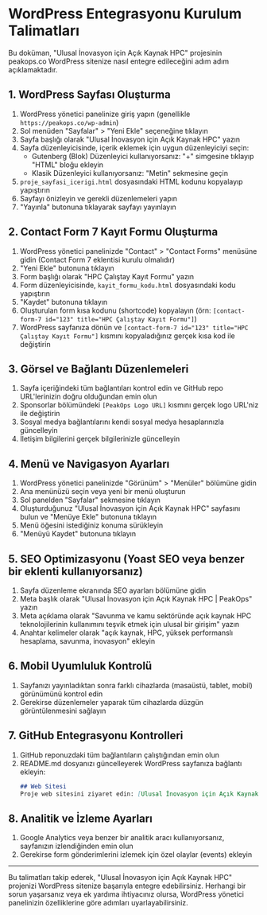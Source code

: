 # WordPress Entegrasyonu Kurulum Talimatları

Bu doküman, "Ulusal İnovasyon için Açık Kaynak HPC" projesinin peakops.co WordPress sitenize nasıl entegre edileceğini adım adım açıklamaktadır.

## 1. WordPress Sayfası Oluşturma

1. WordPress yönetici panelinize giriş yapın (genellikle `https://peakops.co/wp-admin`)
2. Sol menüden "Sayfalar" > "Yeni Ekle" seçeneğine tıklayın
3. Sayfa başlığı olarak "Ulusal İnovasyon için Açık Kaynak HPC" yazın
4. Sayfa düzenleyicisinde, içerik eklemek için uygun düzenleyiciyi seçin:
   - Gutenberg (Blok) Düzenleyici kullanıyorsanız: "+" simgesine tıklayıp "HTML" bloğu ekleyin
   - Klasik Düzenleyici kullanıyorsanız: "Metin" sekmesine geçin
5. `proje_sayfasi_icerigi.html` dosyasındaki HTML kodunu kopyalayıp yapıştırın
6. Sayfayı önizleyin ve gerekli düzenlemeleri yapın
7. "Yayınla" butonuna tıklayarak sayfayı yayınlayın

## 2. Contact Form 7 Kayıt Formu Oluşturma

1. WordPress yönetici panelinizde "Contact" > "Contact Forms" menüsüne gidin (Contact Form 7 eklentisi kurulu olmalıdır)
2. "Yeni Ekle" butonuna tıklayın
3. Form başlığı olarak "HPC Çalıştay Kayıt Formu" yazın
4. Form düzenleyicisinde, `kayit_formu_kodu.html` dosyasındaki kodu yapıştırın
5. "Kaydet" butonuna tıklayın
6. Oluşturulan form kısa kodunu (shortcode) kopyalayın (örn: `[contact-form-7 id="123" title="HPC Çalıştay Kayıt Formu"]`)
7. WordPress sayfanıza dönün ve `[contact-form-7 id="123" title="HPC Çalıştay Kayıt Formu"]` kısmını kopyaladığınız gerçek kısa kod ile değiştirin

## 3. Görsel ve Bağlantı Düzenlemeleri

1. Sayfa içeriğindeki tüm bağlantıları kontrol edin ve GitHub repo URL'lerinizin doğru olduğundan emin olun
2. Sponsorlar bölümündeki `[PeakOps Logo URL]` kısmını gerçek logo URL'niz ile değiştirin
3. Sosyal medya bağlantılarını kendi sosyal medya hesaplarınızla güncelleyin
4. İletişim bilgilerini gerçek bilgilerinizle güncelleyin

## 4. Menü ve Navigasyon Ayarları

1. WordPress yönetici panelinizde "Görünüm" > "Menüler" bölümüne gidin
2. Ana menünüzü seçin veya yeni bir menü oluşturun
3. Sol panelden "Sayfalar" sekmesine tıklayın
4. Oluşturduğunuz "Ulusal İnovasyon için Açık Kaynak HPC" sayfasını bulun ve "Menüye Ekle" butonuna tıklayın
5. Menü öğesini istediğiniz konuma sürükleyin
6. "Menüyü Kaydet" butonuna tıklayın

## 5. SEO Optimizasyonu (Yoast SEO veya benzer bir eklenti kullanıyorsanız)

1. Sayfa düzenleme ekranında SEO ayarları bölümüne gidin
2. Meta başlık olarak "Ulusal İnovasyon için Açık Kaynak HPC | PeakOps" yazın
3. Meta açıklama olarak "Savunma ve kamu sektöründe açık kaynak HPC teknolojilerinin kullanımını teşvik etmek için ulusal bir girişim" yazın
4. Anahtar kelimeler olarak "açık kaynak, HPC, yüksek performanslı hesaplama, savunma, inovasyon" ekleyin

## 6. Mobil Uyumluluk Kontrolü

1. Sayfanızı yayınladıktan sonra farklı cihazlarda (masaüstü, tablet, mobil) görünümünü kontrol edin
2. Gerekirse düzenlemeler yaparak tüm cihazlarda düzgün görüntülenmesini sağlayın

## 7. GitHub Entegrasyonu Kontrolleri

1. GitHub reponuzdaki tüm bağlantıların çalıştığından emin olun
2. README.md dosyanızı güncelleyerek WordPress sayfanıza bağlantı ekleyin:
   ```markdown
   ## Web Sitesi
   Proje web sitesini ziyaret edin: [Ulusal İnovasyon için Açık Kaynak HPC](https://peakops.co/ulusal-inovasyon-icin-acik-kaynak-hpc)
   ```

## 8. Analitik ve İzleme Ayarları

1. Google Analytics veya benzer bir analitik aracı kullanıyorsanız, sayfanızın izlendiğinden emin olun
2. Gerekirse form gönderimlerini izlemek için özel olaylar (events) ekleyin

---

Bu talimatları takip ederek, "Ulusal İnovasyon için Açık Kaynak HPC" projenizi WordPress sitenize başarıyla entegre edebilirsiniz. Herhangi bir sorun yaşarsanız veya ek yardıma ihtiyacınız olursa, WordPress yönetici panelinizin özelliklerine göre adımları uyarlayabilirsiniz.
